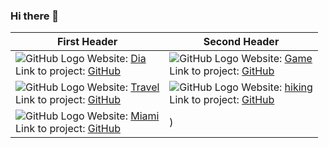 ### Hi there 👋

First Header | Second Header
------------ | -------------
![GitHub Logo](https://ibb.co/d7D3hkm) Website: [Dia](https://leonidshv.github.io/dia/src/index.html) <br/> Link to project: [GitHub](https://github.com/LeonidShv/dia) | ![GitHub Logo](https://ibb.co/kx1R9tj) Website: [Game](https://leonidshv.github.io/gameBlog/) <br/> Link to project: [GitHub](https://github.com/LeonidShv/gameBlog)
![GitHub Logo](https://ibb.co/9nWdw5t) Website: [Travel](https://leonidshv.github.io/travelBlog/) <br/> Link to project: [GitHub](https://github.com/LeonidShv/travelBlog) | ![GitHub Logo](https://ibb.co/6RN75ph) Website: [hiking](https://leonidshv.github.io/hikingClub/index.html) <br/> Link to project: [GitHub](https://github.com/LeonidShv/hikingClub)
![GitHub Logo](https://ibb.co/yYYprzJ) Website: [Miami](https://leonidshv.github.io/layout_miami/) <br/> Link to project: [GitHub](https://github.com/LeonidShv/layout_miami/tree/develop) | )
<!--
**LeonidShv/LeonidShv** is a ✨ _special_ ✨ repository because its `README.md` (this file) appears on your GitHub profile.

Here are some ideas to get you started:

- 🔭 I’m currently working on ...
- 🌱 I’m currently learning ...
- 👯 I’m looking to collaborate on ...
- 🤔 I’m looking for help with ...
- 💬 Ask me about ...
- 📫 How to reach me: ...
- 😄 Pronouns: ...
- ⚡ Fun fact: ...
https://ibb.co/d7D3hkm
https://ibb.co/kx1R9tj
https://ibb.co/9nWdw5t
https://ibb.co/6RN75ph
https://ibb.co/yYYprzJ
-->
